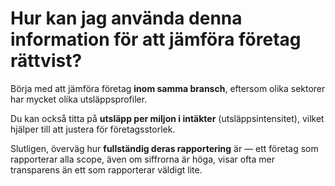 # Hur kan jag använda denna information för att jämföra företag rättvist?

Börja med att jämföra företag **inom samma bransch**, eftersom olika sektorer har mycket olika utsläppsprofiler.

Du kan också titta på **utsläpp per miljon i intäkter** (utsläppsintensitet), vilket hjälper till att justera för företagsstorlek.

Slutligen, överväg hur **fullständig deras rapportering** är — ett företag som rapporterar alla scope, även om siffrorna är höga, visar ofta mer transparens än ett som rapporterar väldigt lite.
